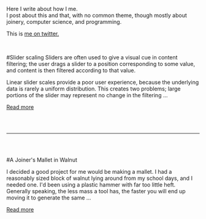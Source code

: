<!-- this is an ugly hack -->
<style>
  hr {
    margin-top: 60px;
    margin-bottom: 60px;
  }
</style>

Here I write about how I me.  
I post about this and that, with no common theme, though mostly
about joinery, computer science, and programming.

This is [me on twitter.](http://twitter.com/bladtman)

<br>

#Slider scaling
Sliders are often used to give a visual cue in content filtering; the user drags
a slider to a position corresponding to some value, and content is then filtered
according to that value.

Linear slider scales provide a poor user experience, because the underlying data
is rarely a uniform distribution. This creates two problems; large portions of
the slider may represent no change in the filtering ...

[Read more](blog/slider-scaling.html)

---

#A Joiner's Mallet in Walnut

I decided a good project for me would be making a mallet. I had a reasonably
sized block of walnut lying around from my school days, and I needed one. I'd
been using a plastic hammer with far too little heft. Generally speaking, the
less mass a tool has, the faster you will end up moving it to generate the
same ...

[Read more](blog/mallet.html)

